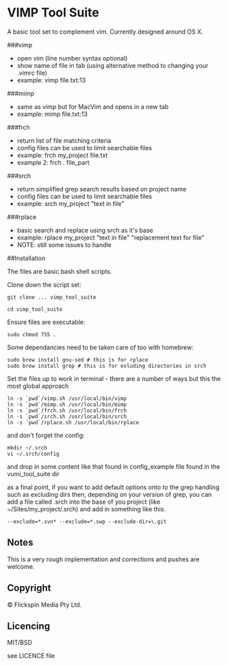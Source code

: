 # VIMP Tool Suite

A basic tool set to complement vim. Currently designed around OS X.

###vimp  

- open vim (line number syntax optional)
- show name of file in tab (using alternative method to changing your .vimrc file)
- example: vimp file.txt:13

###mimp

- same as vimp but for MacVim and opens in a new tab
- example: mimp file.txt:13

###frch

- return list of file matching criteria
- config files can be used to limit searchable files
- example: frch my_project file.txt 
- example 2: frch . file_part

###srch

- return simplified grep search results based on project name
- config files can be used to limit searchable files
- example: srch my_project "text in file"

###rplace

- basic search and replace using srch as it's base
- example: rplace my_project "text in file" "replacement text for file"
- NOTE: still some issues to handle


##Installation

The files are basic bash shell scripts.

Clone down the script set:

	git clone ... vimp_tool_suite

	cd vimp_tool_suite

Ensure files are executable:

	sudo chmod 755 . 

Some dependancies need to be taken care of too with homebrew:

	sudo brew install gnu-sed # this is for rplace
	sudo brew install grep # this is for exluding directories in srch

Set the files up to work in terminal - there are a number of ways but this the most global approach

	ln -s `pwd`/vimp.sh /usr/local/bin/vimp
	ln -s `pwd`/mimp.sh /usr/local/bin/mimp
	ln -s `pwd`/frch.sh /usr/local/bin/frch
	ln -s `pwd`/srch.sh /usr/local/bin/srch
	ln -s `pwd`/rplace.sh /usr/local/bin/rplace

and don't forget the config:

	mkdir ~/.srch
	vi ~/.srch/config

and drop in some content like that found in config_example file found in the vumi_tool_suite dir

as a final point, if you want to add default options onto to the grep handling such as excluding dirs then, depending on your version of grep, you can add a file called .srch into the base of you project (like ~/Sites/my_project/.srch) and add in something like this.

	--exclude=*.svn* --exclude=*.swp --exclude-dir=\.git 

## Notes

This is a very rough implementation and corrections and pushes are welcome.

## Copyright 

&copy; Flickspin Media Pty Ltd.


## Licencing

MIT/BSD

see LICENCE file


